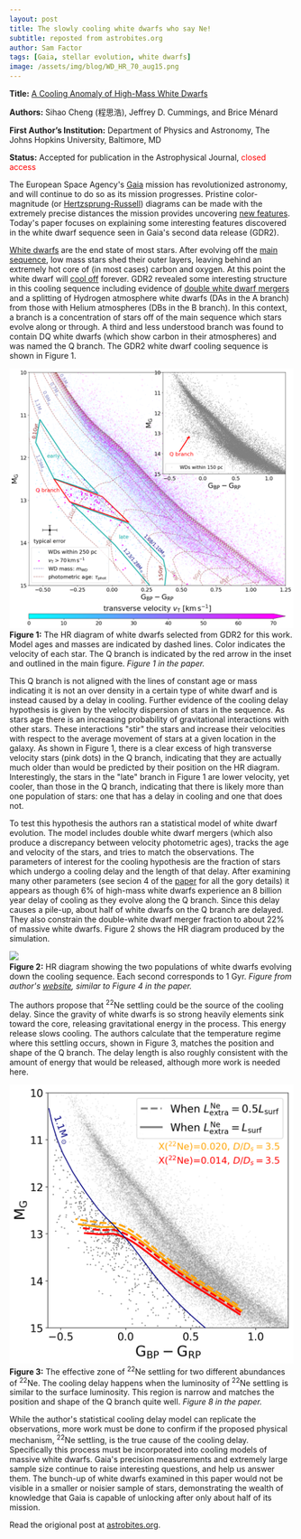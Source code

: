 ```yaml
---
layout: post
title: The slowly cooling white dwarfs who say Ne!
subtitle: reposted from astrobites.org
author: Sam Factor
tags: [Gaia, stellar evolution, white dwarfs]
image: /assets/img/blog/WD_HR_70_aug15.png
---
```

<strong>Title:</strong>&nbsp;<a href="https://arxiv.org/abs/1905.12710">A Cooling Anomaly of High-Mass White Dwarfs</a>

<strong>Authors:</strong> Sihao Cheng (程思浩), Jeffrey D. Cummings, and Brice Ménard

<strong>First Author’s Institution:</strong>&nbsp;Department of Physics and Astronomy, The Johns Hopkins University, Baltimore, MD

<strong>Status:</strong>&nbsp;Accepted for publication in the Astrophysical Journal, <span style="font-weight: 400; color: #ff0000;">closed access</span>

The European Space Agency's <a href="https://sci.esa.int/web/gaia">Gaia</a> mission has revolutionized astronomy, and will continue to do so as its mission progresses. Pristine color-magnitude (or <a href="https://sci.esa.int/web/gaia/-/60198-gaia-hertzsprung-russell-diagram">Hertzsprung-Russell</a>) diagrams can be made with the extremely precise distances the mission provides uncovering <a href="https://astrobites.org/2018/10/23/mind-the-gaia-gap/">new features</a>. Today's paper focuses on explaining some interesting features discovered in the white dwarf sequence seen in Gaia's second data release (GDR2).

<a href="https://imagine.gsfc.nasa.gov/science/objects/dwarfs2.html">White dwarfs</a> are the end state of most stars. After evolving off the <a href="https://en.wikipedia.org/wiki/Main_sequence">main sequence</a>, low mass stars shed their outer layers, leaving behind an extremely hot core of (in most cases) carbon and oxygen. At this point the white dwarf will <a href="https://en.wikipedia.org/wiki/White_dwarf#Radiation_and_cooling">cool off</a> forever. GDR2 revealed some interesting structure in this cooling sequence including evidence of <a href="https://astrobites.org/2018/05/24/gaia_14000_white_dwarfs/">double white dwarf mergers</a> and a splitting of Hydrogen atmosphere white dwarfs (DAs in the A branch) from those with Helium atmospheres (DBs in the B branch). In this context, a branch is a concentration of stars off of the main sequence which stars evolve along or through. A third and less understood branch was found to contain DQ white dwarfs (which show carbon in their atmospheres) and was named the Q branch. The GDR2 white dwarf cooling sequence is shown in Figure 1.

<div class="img">
<img src="/assets/img/blog/WD_HR_70_aug15.png">
<div class="caption"><strong>Figure 1:</strong> The HR diagram of white dwarfs selected from GDR2 for this work. Model ages and masses are indicated by dashed lines. Color indicates the velocity of each star. The Q branch is indicated by the red arrow in the inset and outlined in the main figure. <em>Figure 1 in the paper.</em></div>
</div>

This Q branch is not aligned with the lines of constant age or mass indicating it is not an over density in a certain type of white dwarf and is instead caused by a delay in cooling. Further evidence of the cooling delay hypothesis is given by the velocity dispersion of stars in the sequence. As stars age there is an increasing probability of gravitational interactions with other stars. These interactions "stir" the stars and increase their velocities with respect to the average movement of stars at a given location in the galaxy. As shown in Figure 1, there is a clear excess of high transverse velocity stars (pink dots) in the Q branch, indicating that they are actually much older than would be predicted by their position on the HR diagram. Interestingly, the stars in the "late" branch in Figure 1 are lower velocity, yet cooler, than those in the Q branch, indicating that there is likely more than one population of stars: one that has a delay in cooling and one that does not.

To test this hypothesis the authors ran a statistical model of white dwarf evolution. The model includes double white dwarf mergers (which also produce a discrepancy between velocity photometric ages), tracks the age and velocity of the stars, and tries to match the observations. The parameters of interest for the cooling hypothesis are the fraction of stars which undergo a cooling delay and the length of that delay. After examining many other parameters (see secion 4 of the <a href="https://arxiv.org/abs/1905.12710">paper</a> for all the gory details) it appears as though 6% of high-mass white dwarfs experience an 8 billion year delay of cooling as they evolve along the Q branch. Since this delay causes a pile-up, about half of white dwarfs on the Q branch are delayed. They also constrain the double-white dwarf merger fraction to about 22% of massive white dwarfs. Figure 2 shows the HR diagram produced by the simulation.

<div class="img">
<img src="/assets/img/blog/gif_two_pops.gif">
<div class="caption"><strong>Figure 2:</strong> HR diagram showing the two populations of white dwarfs evolving down the cooling sequence. Each second corresponds to 1 Gyr. <em>Figure from author's <a href="https://sihaocheng.github.io/Qbranch/">website</a>, similar to Figure 4 in the paper.</em></div>
</div>

The authors propose that <sup>22</sup>Ne settling could be the source of the cooling delay. Since the gravity of white dwarfs is so strong heavily elements sink toward the core, releasing gravitational energy in the process. This energy release slows cooling. The authors calculate that the temperature regime where this settling occurs, shown in Figure 3, matches the position and shape of the Q branch. The delay length is also roughly consistent with the amount of energy that would be released, although more work is needed here.

<div class="img">
<img src="/assets/img/blog/22Ne_aug20.png">
<div class="caption"><strong>Figure 3:</strong>  The effective zone of <sup>22</sup>Ne settling for two different abundances of <sup>22</sup>Ne. The cooling delay happens when the luminosity of <sup>22</sup>Ne settling is similar to the surface luminosity. This region is narrow and matches the position and shape of the Q branch quite well. <em>Figure 8 in the paper.</em></div>
</div>

While the author's statistical cooling delay model can replicate the observations, more work must be done to confirm if the proposed physical mechanism, <sup>22</sup>Ne settling, is the true cause of the cooling delay. Specifically this process must be incorporated into cooling models of massive white dwarfs. Gaia's precision measurements and extremely large sample size continue to raise interesting questions, and help us answer them. The bunch-up of white dwarfs examined in this paper would not be visible in a smaller or noisier sample of stars, demonstrating the wealth of knowledge that Gaia is capable of unlocking after only about half of its mission.

Read the origional post at [astrobites.org](https://astrobites.org/2019/11/12/the-slowly-cooling-white-dwarfs-who-say-ne/).
